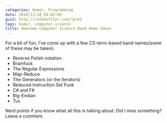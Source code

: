 ```yaml
---
categories: Humor, Programming
date: 2010/11/10 04:02:05
guid: http://rafekettler.com/?p=52
tags: humor, computer-science
title: Awesome Computer Science Band Name Ideas
---
```

For a bit of fun, I've come up with a few CS-term-based band names(some of these may be taken):

 - Reverse Polish notation
 - Brainfuck
 - The Regular Expressions
 - Map-Reduce
 - The Generators (or the Iterators)
 - Reduced Instruction Set Funk
 - C# and F#
 - Big-Endian
 - Tux

Nerd points if you know what all this is talking about. Did I miss something? Leave a comment.
